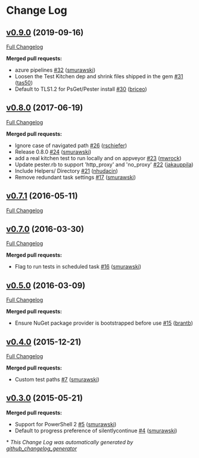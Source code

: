 # Change Log

## [v0.9.0](https://github.com/test-kitchen/kitchen-pester/tree/v0.9.0) (2019-09-16)
[Full Changelog](https://github.com/test-kitchen/kitchen-pester/compare/v0.8.0...v0.9.0)

**Merged pull requests:**

- azure pipelines [\#32](https://github.com/test-kitchen/kitchen-pester/pull/32) ([smurawski](https://github.com/smurawski))
- Loosen the Test Kitchen dep and shrink files shipped in the gem [\#31](https://github.com/test-kitchen/kitchen-pester/pull/31) ([tas50](https://github.com/tas50))
- Default to TLS1.2 for PsGet/Pester install [\#30](https://github.com/test-kitchen/kitchen-pester/pull/30) ([briceo](https://github.com/briceo))

## [v0.8.0](https://github.com/test-kitchen/kitchen-pester/tree/v0.8.0) (2017-06-19)
[Full Changelog](https://github.com/test-kitchen/kitchen-pester/compare/v0.7.1...v0.8.0)

**Merged pull requests:**

- Ignore case of navigated path [\#26](https://github.com/test-kitchen/kitchen-pester/pull/26) ([rschiefer](https://github.com/rschiefer))
- Release 0.8.0 [\#24](https://github.com/test-kitchen/kitchen-pester/pull/24) ([smurawski](https://github.com/smurawski))
- add a real kitchen test to run locally and on appveyor [\#23](https://github.com/test-kitchen/kitchen-pester/pull/23) ([mwrock](https://github.com/mwrock))
- Update pester.rb to support 'http\_proxy' and 'no\_proxy' [\#22](https://github.com/test-kitchen/kitchen-pester/pull/22) ([jakauppila](https://github.com/jakauppila))
- Include Helpers/ Directory [\#21](https://github.com/test-kitchen/kitchen-pester/pull/21) ([nhudacin](https://github.com/nhudacin))
- Remove redundant task settings [\#17](https://github.com/test-kitchen/kitchen-pester/pull/17) ([smurawski](https://github.com/smurawski))

## [v0.7.1](https://github.com/test-kitchen/kitchen-pester/tree/v0.7.1) (2016-05-11)
[Full Changelog](https://github.com/test-kitchen/kitchen-pester/compare/v0.7.0...v0.7.1)

## [v0.7.0](https://github.com/test-kitchen/kitchen-pester/tree/v0.7.0) (2016-03-30)
[Full Changelog](https://github.com/test-kitchen/kitchen-pester/compare/v0.5.0...v0.7.0)

**Merged pull requests:**

- Flag to run tests in scheduled task [\#16](https://github.com/test-kitchen/kitchen-pester/pull/16) ([smurawski](https://github.com/smurawski))

## [v0.5.0](https://github.com/test-kitchen/kitchen-pester/tree/v0.5.0) (2016-03-09)
[Full Changelog](https://github.com/test-kitchen/kitchen-pester/compare/v0.4.0...v0.5.0)

**Merged pull requests:**

- Ensure NuGet package provider is bootstrapped before use [\#15](https://github.com/test-kitchen/kitchen-pester/pull/15) ([brantb](https://github.com/brantb))

## [v0.4.0](https://github.com/test-kitchen/kitchen-pester/tree/v0.4.0) (2015-12-21)
[Full Changelog](https://github.com/test-kitchen/kitchen-pester/compare/v0.3.0...v0.4.0)

**Merged pull requests:**

- Custom test paths [\#7](https://github.com/test-kitchen/kitchen-pester/pull/7) ([smurawski](https://github.com/smurawski))

## [v0.3.0](https://github.com/test-kitchen/kitchen-pester/tree/v0.3.0) (2015-05-21)
**Merged pull requests:**

- Support for PowerShell 2 [\#5](https://github.com/test-kitchen/kitchen-pester/pull/5) ([smurawski](https://github.com/smurawski))
- Default to progress preference of silentlycontinue [\#4](https://github.com/test-kitchen/kitchen-pester/pull/4) ([smurawski](https://github.com/smurawski))



\* *This Change Log was automatically generated by [github_changelog_generator](https://github.com/skywinder/Github-Changelog-Generator)*